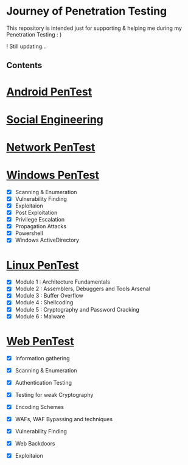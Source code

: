 # Journey of Penetration Testing

This repository is intended just for supporting & helping me during my Penetration Testing : )

! Still updating... 


## Contents


#  [ Android PenTest](https://github.com/sarathlalup/Cyber-security/tree/master/Android)
#  [ Social Engineering](https://github.com/sarathlalup/Cyber-security/blob/master/Social%20Engineering%20Attacks/README.md)
#  [ Network PenTest]()
#  [ Windows PenTest](https://github.com/sarathlalup/Cyber-security/blob/master/Windows%20Exploitaion/README.md)
* [x] Scanning & Enumeration
* [x] Vulnerability Finding
* [x] Exploitaion
* [x] Post Exploitation
* [x] Privilege Escalation
* [x] Propagation Attacks 
* [x] Powershell
* [x] Windows ActiveDirectory
#  [ Linux PenTest](https://github.com/sarathlalup/Cyber-security/tree/master/Linux%20Exploitation)
* [x] Module 1 : Architecture Fundamentals
* [x] Module 2 : Assemblers, Debuggers and Tools Arsenal
* [x] Module 3 : Buffer Overflow  
* [x] Module 4 : Shellcoding  
* [x] Module 5 : Cryptography and Password Cracking 
* [x] Module 6 : Malware 
#  [ Web PenTest](https://github.com/sarathlalup/Cyber-security/blob/master/Website%20Hacking/README.md)
* [x] Information gathering
* [x] Scanning & Enumeration
* [x] Authentication Testing 
* [x] Testing for weak Cryptography 
* [x] Encoding Schemes 
* [x] WAFs, WAF Bypassing and techniques 
* [x] Vulnerability Finding
* [x] Web Backdoors
* [x] Exploitaion

